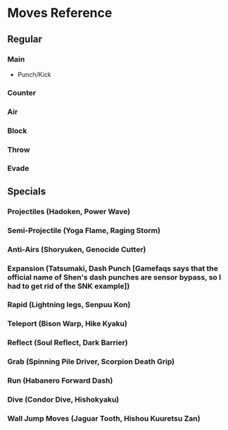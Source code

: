 # Moves Reference

## Regular

### Main

- Punch/Kick

### Counter

### Air

### Block

### Throw

### Evade

## Specials

### Projectiles (Hadoken, Power Wave)

### Semi-Projectile (Yoga Flame, Raging Storm)

### Anti-Airs (Shoryuken, Genocide Cutter)

### Expansion (Tatsumaki, Dash Punch [Gamefaqs says that the official name of Shen's dash punches are sensor bypass, so I had to get rid of the SNK example])

### Rapid (Lightning legs, Senpuu Kon)

### Teleport (Bison Warp, Hike Kyaku)

### Reflect (Soul Reflect, Dark Barrier)

### Grab (Spinning Pile Driver, Scorpion Death Grip)

### Run (Habanero Forward Dash)

### Dive (Condor Dive, Hishokyaku)

### Wall Jump Moves (Jaguar Tooth, Hishou Kuuretsu Zan)

